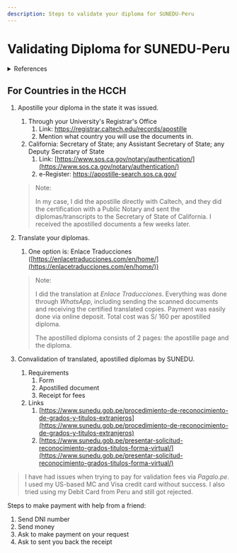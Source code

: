 ```yaml
---
description: Steps to validate your diploma for SUNEDU-Peru
---
```


# Validating Diploma for SUNEDU-Peru

<details>

<summary>References</summary>

* [https://www.usa.gov/authenticate-us-document](https://www.usa.gov/authenticate-us-document)
* [https://www.hcch.net/en/states/authorities/details3/?aid=353](https://www.hcch.net/en/states/authorities/details3/?aid=353)

</details>

## For Countries in the HCCH

1.  Apostille your diploma in the state it was issued.&#x20;

    1. Through your University's Registrar's Office
       1. Link: [https://registrar.caltech.edu/records/apostille ](https://registrar.caltech.edu/records/apostille)
       2. Mention what country you will use the documents in.
    2. California: Secretary of State; any Assistant Secretary of State; any Deputy Secratary of State
       1. Link: [https://www.sos.ca.gov/notary/authentication/](https://www.sos.ca.gov/notary/authentication/)
       2. e-Register: [https://apostille-search.sos.ca.gov/ ](https://apostille-search.sos.ca.gov/)

    > Note:
    >
    > In my case, I did the apostille directly with Caltech, and they did the certification with a Public Notary and sent the diplomas/transcripts to the Secretary of State of California. I received the apostilled documents a few weeks later.


2.  Translate your diplomas.

    1. One option is: Enlace Traducciones ([https://enlacetraducciones.com/en/home/](https://enlacetraducciones.com/en/home/))

    > Note:
    >
    > I did the translation at _Enlace Traducciones_. Everything was done through _WhatsApp_, including sending the scanned documents and receiving the certified translated copies. Payment was easily done via online deposit. Total cost was S/ 160 per apostilled diploma.
    >
    > The apostilled diploma consists of 2 pages: the apostille page and the diploma.


3. Convalidation of translated, apostilled diplomas by SUNEDU.
   1. Requirements
      1. Form
      2. Apostilled document
      3. Receipt for fees
   2. Links
      1. [https://www.sunedu.gob.pe/procedimiento-de-reconocimiento-de-grados-y-titulos-extranjeros](https://www.sunedu.gob.pe/procedimiento-de-reconocimiento-de-grados-y-titulos-extranjeros)
      2. [https://www.sunedu.gob.pe/presentar-solicitud-reconocimiento-grados-titulos-forma-virtual/](https://www.sunedu.gob.pe/presentar-solicitud-reconocimiento-grados-titulos-forma-virtual/)


> I have had issues when trying to pay for validation fees via _Pagalo.pe_. I used my US-based MC and Visa credit card without success. I also tried using my Debit Card from Peru and still got rejected.

Steps to make payment with help from a friend:

1. Send DNI number
2. Send money
3. Ask to make payment on your request
4. Ask to sent you back the receipt
